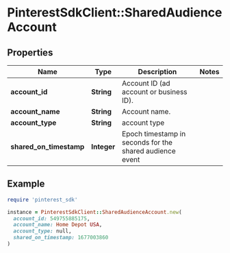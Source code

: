 # PinterestSdkClient::SharedAudienceAccount

## Properties

| Name | Type | Description | Notes |
| ---- | ---- | ----------- | ----- |
| **account_id** | **String** | Account ID (ad account or business ID). |  |
| **account_name** | **String** | Account name. |  |
| **account_type** | **String** | account type |  |
| **shared_on_timestamp** | **Integer** | Epoch timestamp in seconds for the shared audience event |  |

## Example

```ruby
require 'pinterest_sdk'

instance = PinterestSdkClient::SharedAudienceAccount.new(
  account_id: 549755885175,
  account_name: Home Depot USA,
  account_type: null,
  shared_on_timestamp: 1677003860
)
```

